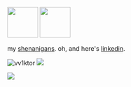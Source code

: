 <img src="https://cdn.7tv.app/emote/60b239877e6072867b322be9/4x" width="70" height="70"/> <img src="https://cdn.betterttv.net/emote/5fc284f42d6c386f224adbb7/3x" width="70" height="70"/>

my [shenanigans](https://wiktor.read.cv). oh, and here's [linkedin](https://linkedin.com/in/simplywiktor).

<p align="left"> <img src="https://komarev.com/ghpvc/?username=vv1ktor" alt="vv1ktor" /> <a href="https://twitter.com/simplywiktor"><img href="https://twitter.com/simplywiktor" src=https://cdn.rawgit.com/sindresorhus/awesome/d7305f38d29fed78fa85652e3a63e154dd8e8829/media/badge.svg></a> </p>
<img align="center" src="https://github-readme-stats.vercel.app/api?username=vv1ktor&count_private=true&hide=stars&show_icons=true&theme=dark" />
